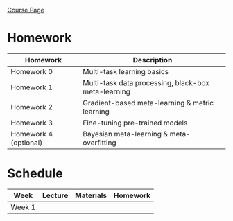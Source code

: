 [Course Page](https://cs330.stanford.edu/)

# Homework

| Homework | Description | 
| ---- | ---- | 
| Homework 0 | Multi-task learning basics |
| Homework 1 | Multi-task data processing, black-box meta-learning | 
| Homework 2 | Gradient-based meta-learning & metric learning |
| Homework 3 | Fine-tuning pre-trained models |
| Homework 4 (optional) | Bayesian meta-learning & meta-overfitting |

# Schedule

| Week | Lecture | Materials | Homework |
| ---- | ---- | ---- | ---- |
| Week 1 | | | |
